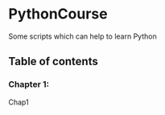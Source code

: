 <h1>PythonCourse</h1>
<p>Some scripts which can help to learn Python</p>
<h2>Table of contents</h2>
<h3>Chapter 1:</h3>
  <p>Chap1</p>

